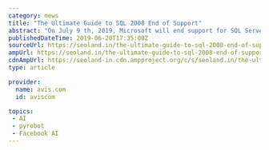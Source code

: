 ```yaml
---
category: news
title: "The Ultimate Guide to SQL 2008 End of Support"
abstract: "On July 9 th, 2019, Microsoft will end support for SQL Server 2008 and SQL Server 2008 R2. This doesn’t only mean that Microsoft’s call centers won’t be able to squash bugs and resolve technical issues with your organization. End of support opens the ..."
publishedDateTime: 2019-06-20T17:35:00Z
sourceUrl: https://seoland.in/the-ultimate-guide-to-sql-2008-end-of-support/
ampUrl: https://seoland.in/the-ultimate-guide-to-sql-2008-end-of-support/amp/
cdnAmpUrl: https://seoland-in.cdn.ampproject.org/c/s/seoland.in/the-ultimate-guide-to-sql-2008-end-of-support/amp/
type: article

provider:
  name: avis.com
  id: aviscom

topics:
 - AI
 - pyrobot
 - Facebook AI
---
```


